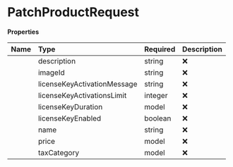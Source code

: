# PatchProductRequest



**Properties**

| Name | Type | Required | Description |
| :-------- | :----------| :----------| :----------|
    | description | string | ❌ | Description of the product, optional and must be at most 1000 characters. |
    | imageId | string | ❌ | Product image id after its uploaded to S3 |
    | licenseKeyActivationMessage | string | ❌ | Message sent to the customer upon license key activation. Only applicable if `license_key_enabled` is `true`. This message contains instructions for activating the license key. |
    | licenseKeyActivationsLimit | integer | ❌ | Limit for the number of activations for the license key. Only applicable if `license_key_enabled` is `true`. Represents the maximum number of times the license key can be activated. |
    | licenseKeyDuration | model | ❌ |  |
    | licenseKeyEnabled | boolean | ❌ | Whether the product requires a license key. If `true`, additional fields related to license key (duration, activations limit, activation message) become applicable. |
    | name | string | ❌ | Name of the product, optional and must be at most 100 characters. |
    | price | model | ❌ |  |
    | taxCategory | model | ❌ | Represents the different categories of taxation applicable to various products and services. |




<!-- This file was generated by liblab | https://liblab.com/ -->